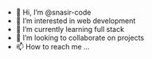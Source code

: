 - 👋 Hi, I’m @snasir-code
- 👀 I’m interested in web development 
- 🌱 I’m currently learning full stack
- 💞️ I’m looking to collaborate on projects
- 📫 How to reach me ...

<!---
snasir-code/snasir-code is a ✨ special ✨ repository because its `README.md` (this file) appears on your GitHub profile.
You can click the Preview link to take a look at your changes.
--->
